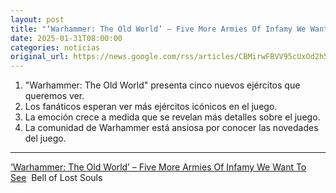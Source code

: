 ```yaml
---
layout: post
title: "‘Warhammer: The Old World’ – Five More Armies Of Infamy We Want To See - Bell of Lost Souls"
date: 2025-01-31T08:00:00
categories: noticias
original_url: https://news.google.com/rss/articles/CBMirwFBVV95cUxOd2h5X3hGb1VmVUNhS2tieUtvT0MycTl2cVZZSkhKWmRJM2U1a1dFNjQ5U2tqUS1iTUprWXJhbThMZ2dCR2YtdDdJUjBaZkl4eVJ4ZDB0eThRTGNrOHhpLWZyZWpWLWd1aWpaNDM0RzBCYnJhUHRncTNvY241UkFSaGFBRDZlVmZTcXFDNVFSSF9ubVFMcDZLcWRUbmdGUEdBRUtUdlByS3dXZXBibjRZ?oc=5
---
```



1. "Warhammer: The Old World" presenta cinco nuevos ejércitos que queremos ver.
2. Los fanáticos esperan ver más ejércitos icónicos en el juego.
3. La emoción crece a medida que se revelan más detalles sobre el juego.
4. La comunidad de Warhammer está ansiosa por conocer las novedades del juego.


---


[‘Warhammer: The Old World’ – Five More Armies Of Infamy We Want To See](https://news.google.com/rss/articles/CBMirwFBVV95cUxOd2h5X3hGb1VmVUNhS2tieUtvT0MycTl2cVZZSkhKWmRJM2U1a1dFNjQ5U2tqUS1iTUprWXJhbThMZ2dCR2YtdDdJUjBaZkl4eVJ4ZDB0eThRTGNrOHhpLWZyZWpWLWd1aWpaNDM0RzBCYnJhUHRncTNvY241UkFSaGFBRDZlVmZTcXFDNVFSSF9ubVFMcDZLcWRUbmdGUEdBRUtUdlByS3dXZXBibjRZ?oc=5)  Bell of Lost Souls